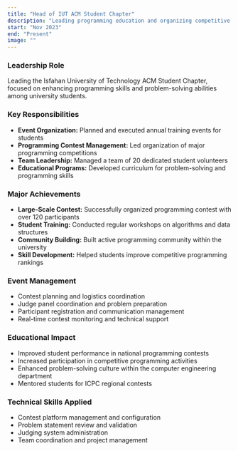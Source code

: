 ```yaml
---
title: "Head of IUT ACM Student Chapter"
description: "Leading programming education and organizing competitive programming events"
start: "Nov 2023"
end: "Present"
image: ""
---
```


### Leadership Role
Leading the Isfahan University of Technology ACM Student Chapter, focused on enhancing programming skills and problem-solving abilities among university students.

### Key Responsibilities
- **Event Organization:** Planned and executed annual training events for students
- **Programming Contest Management:** Led organization of major programming competitions
- **Team Leadership:** Managed a team of 20 dedicated student volunteers
- **Educational Programs:** Developed curriculum for problem-solving and programming skills

### Major Achievements
- **Large-Scale Contest:** Successfully organized programming contest with over 120 participants
- **Student Training:** Conducted regular workshops on algorithms and data structures
- **Community Building:** Built active programming community within the university
- **Skill Development:** Helped students improve competitive programming rankings

### Event Management
- Contest planning and logistics coordination
- Judge panel coordination and problem preparation
- Participant registration and communication management
- Real-time contest monitoring and technical support

### Educational Impact
- Improved student performance in national programming contests
- Increased participation in competitive programming activities
- Enhanced problem-solving culture within the computer engineering department
- Mentored students for ICPC regional contests

### Technical Skills Applied
- Contest platform management and configuration
- Problem statement review and validation
- Judging system administration
- Team coordination and project management

